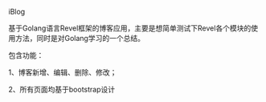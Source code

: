 iBlog

基于Golang语言Revel框架的博客应用，主要是想简单测试下Revel各个模块的使用方法，同时是对Golang学习的一个总结。

包含功能：

1、博客新增、编辑、删除、修改；

2、所有页面均基于bootstrap设计

